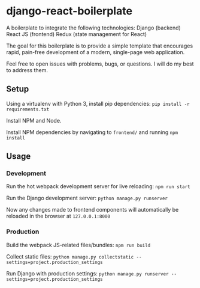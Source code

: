 # django-react-boilerplate
A boilerplate to integrate the following technologies:
Django (backend)
React JS (frontend)
Redux (state management for React)

The goal for this boilerplate is to provide a simple template that encourages
rapid, pain-free development of a modern, single-page web application.

Feel free to open issues with problems, bugs, or questions. I will do my best
to address them.

## Setup
Using a virtualenv with Python 3, install pip dependencies: `pip install -r requirements.txt`

Install NPM and Node.

Install NPM dependencies by navigating to `frontend/` and running `npm install`

## Usage
### Development
Run the hot webpack development server for live reloading: `npm run start`

Run the Django development server: `python manage.py runserver`

Now any changes made to frontend components will automatically be reloaded in the
browser at `127.0.0.1:8000`

### Production
Build the webpack JS-related files/bundles: `npm run build`

Collect static files: `python manage.py collectstatic --settings=project.production_settings`

Run Django with production settings: `python manage.py runserver --settings=project.production_settings`

